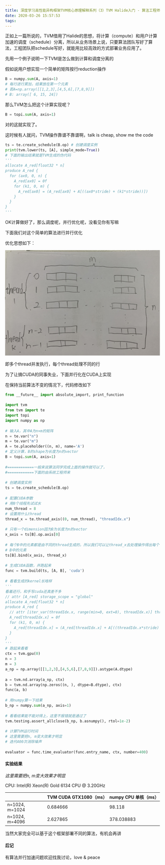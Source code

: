 ```yaml
---
title: 深度学习高性能异构框架TVM核心原理解释系列（3）TVM Halide入门 - 算法工程师如何闭眼写出高性能GPU计算代码
date: 2020-03-26 15:57:53
tags:
---
```




正如上一篇所说的，TVM借用了Halide的思想，将计算（compute）和用户计算加速的调度（schedule）分离，所以从业务场景上说，只要算法团队写好了算法，工程团队把schedule写好，就能用比较高效的方式部署业务应用了。



先用一个例子说明一下TVM是怎么做到计算和调度分离的



假如说用户想实现一个简单的矩阵按行reduction操作

```python
B = numpy.sum(A, axis=1) 
# 每行进行累加，结果放在第一个元素
# 若A=np.array([[1,2,3],[4,5,6],[7,8,9]])
# B: array([ 6, 15, 24])
```

那么TVM怎么把这个计算实现呢？

```python
B = topi.sum(A, axis=1)
```

对的这就实现了。

这时候有人就问，TVM操作靠谱不靠谱啊，talk is cheap, show me the code

```python
ts = te.create_schedule(B.op) # 创建调度实例
print(tvm.lower(ts, [A], simple_mode=True))
# 下面的输出结果就是TVM生成的伪代码
'''
allocate A_red[float32 * n]
produce A_red {
  for (ax0, 0, n) {
    A_red[ax0] = 0f
    for (k1, 0, m) {
      A_red[ax0] = (A_red[ax0] + A[((ax0*stride) + (k1*stride))])
    }
  }
}
'''
```

OK计算做好了，那么调度呢，并行优化呢，没看见你有写嘛

下面我们对这个简单的算法进行并行优化

优化思想如下：

![IMG_2591](https://github.com/whitelok/whitelok.github.com/raw/master/resources/tvm-tutorials-lession-3-1.JPG)

即多个thread并发执行，每个thread处理不同的行

为了让搞CUDA的同事失业，下面并行化在CUDA上实现

在保持当前算法不变的情况下，代码修改如下

```python
from __future__ import absolute_import, print_function

import tvm
from tvm import te
import topi
import numpy as np

# 输入A，其中A为n×m的矩阵
n = te.var("n")
m = te.var("m")
A = te.placeholder((n, m), name='A')
# 定义计算，B的shape为长度为n的vector
B = topi.sum(A, axis=1)

#============一般来说算法同学完成上面的操作就可以了，
#============下面的由系统工程师来

# 创建调度实例
ts = te.create_schedule(B.op)

# 配置CUDA参数
# 用8个线程先试试水
num_thread = 8
# 设置用什么thread
thread_x = te.thread_axis((0, num_thread), "threadIdx.x")

# 只有一个dimension因为B为长度为n的vector
x_axis = ts[B].op.axis[0]

# 每个B中的元素都是由不同的thread生成的，所以我们可以让thread_x去处理操作得出每个
# B中的元素
ts[B].bind(x_axis, thread_x)

# 生成CUDA函数，并跑起来
func = tvm.build(ts, [A, B], 'cuda')

# 看看生成的kernel长啥样
'''
看着还行，和手写cuda还真差不多
// attr [A_red] storage_scope = "global"
allocate A_red[float32 * n]
produce A_red {
  // attr [iter_var(threadIdx.x, range(min=0, ext=8), threadIdx.x)] thread_extent = n
  A_red[threadIdx.x] = 0f
  for (k1, 0, m) {
    A_red[threadIdx.x] = (A_red[threadIdx.x] + A[((threadIdx.x*stride) + (k1*stride))])
  }
}
'''
# 跑起来看看
ctx = tvm.gpu(0)
n = 3
m = 3
a_np = np.array([[1,2,3],[4,5,6],[7,8,9]]).astype(A.dtype)

a = tvm.nd.array(a_np, ctx)
b = tvm.nd.array(np.zeros((n, ), dtype=B.dtype), ctx)
func(a, b)

# 用numpy算一下结果
b_np = numpy.sum(a_np, axis=1) 

# 看看结果能不能对得上，这里不报错就是通过了
tvm.testing.assert_allclose(b_np, b.asnumpy(), rtol=1e-2)

# 计算TVM运行时间
# 这里需要把n, m变大效果才明显
# 迭代400次消除噪声

evaluator = func.time_evaluator(func.entry_name, ctx, number=400)
```



#### 实验结果

*这里需要把n, m变大效果才明显*

CPU: Intel(R) Xeon(R) Gold 6134 CPU @ 3.20GHz

|                | TVM CUDA GTX1080（ms） | numpy CPU 单核（ms） |
| -------------- | ---------------------- | -------------------- |
| n=1024, m=1024 | 0.684666               | 98.118               |
| n=1024, m=4096 | 2.627865               | 378.038883           |



当然大家完全可以基于这个框架部署不同的算法，有机会再讲



#### 后记

有算法并行加速问题欢迎找我讨论，love & peace